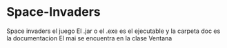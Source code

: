 # Space-Invaders
Space invaders el juego 
El .jar o el .exe es el ejecutable y la carpeta doc es la documentacion 
El mai se encuentra en la clase Ventana
